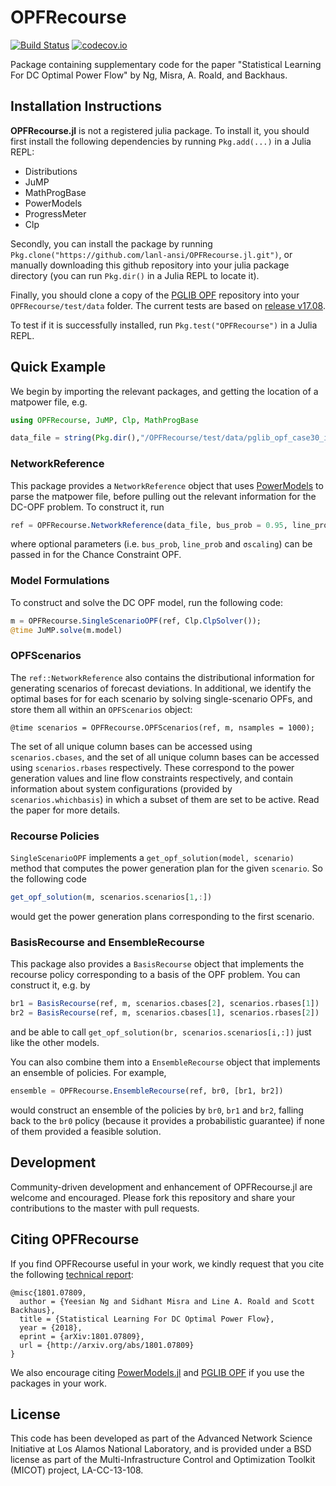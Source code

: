 # OPFRecourse

[![Build Status](https://travis-ci.org/lanl-ansi/OPFRecourse.jl.svg?branch=master)](https://travis-ci.org/lanl-ansi/OPFRecourse.jl) [![codecov.io](https://codecov.io/gh/lanl-ansi/OPFRecourse.jl/coverage.svg?branch=master)](https://codecov.io/gh/lanl-ansi/OPFRecourse.jl/?branch=master)

Package containing supplementary code for the paper "Statistical Learning For DC Optimal Power Flow" by Ng, Misra, A. Roald, and Backhaus.

## Installation Instructions
**OPFRecourse.jl** is not a registered julia package. To install it, you should first install the following dependencies by running `Pkg.add(...)` in a Julia REPL:

- Distributions
- JuMP
- MathProgBase
- PowerModels
- ProgressMeter
- Clp

Secondly, you can install the package by running `Pkg.clone("https://github.com/lanl-ansi/OPFRecourse.jl.git")`, or manually downloading this github repository into your julia package directory (you can run `Pkg.dir()` in a Julia REPL to locate it).

Finally, you should clone a copy of the [PGLIB OPF](https://github.com/power-grid-lib/pglib-opf) repository into your `OPFRecourse/test/data` folder. The current tests are based on [release v17.08](https://github.com/power-grid-lib/pglib-opf/releases/tag/v17.08).

To test if it is successfully installed, run `Pkg.test("OPFRecourse")` in a Julia REPL.

## Quick Example

We begin by importing the relevant packages, and getting the location of a matpower file, e.g.
```julia
using OPFRecourse, JuMP, Clp, MathProgBase

data_file = string(Pkg.dir(),"/OPFRecourse/test/data/pglib_opf_case30_ieee.m")
```

### NetworkReference
This package provides a `NetworkReference` object that uses [PowerModels](https://github.com/lanl-ansi/PowerModels.jl) to parse the matpower file, before pulling out the relevant information for the DC-OPF problem. To construct it, run

```julia
ref = OPFRecourse.NetworkReference(data_file, bus_prob = 0.95, line_prob = 0.95, σscaling = 0.05);
```
where optional parameters (i.e. `bus_prob`, `line_prob` and `σscaling`) can be passed in for the Chance Constraint OPF.

### Model Formulations
To construct and solve the DC OPF model, run the following code:

```julia
m = OPFRecourse.SingleScenarioOPF(ref, Clp.ClpSolver());
@time JuMP.solve(m.model)
```

### OPFScenarios
The `ref::NetworkReference` also contains the distributional information for generating scenarios of forecast deviations. In additional, we identify the optimal bases for for each scenario by solving single-scenario OPFs, and store them all within an `OPFScenarios` object:

```
@time scenarios = OPFRecourse.OPFScenarios(ref, m, nsamples = 1000);
```

The set of all unique column bases can be accessed using `scenarios.cbases`, and the set of all unique column bases can be accessed using `scenarios.rbases` respectively. These correspond to the power generation values and line flow constraints respectively, and contain information about system configurations (provided by `scenarios.whichbasis`) in which a subset of them are set to be active. Read the paper for more details.

### Recourse Policies
`SingleScenarioOPF` implements a `get_opf_solution(model, scenario)` method that computes the power generation plan for the given `scenario`. So the following code

```julia
get_opf_solution(m, scenarios.scenarios[1,:])
```

would get the power generation plans corresponding to the first scenario.

### BasisRecourse and EnsembleRecourse
This package also provides a `BasisRecourse` object that implements the recourse policy corresponding to a basis of the OPF problem. You can construct it, e.g. by

```julia
br1 = BasisRecourse(ref, m, scenarios.cbases[2], scenarios.rbases[1])
br2 = BasisRecourse(ref, m, scenarios.cbases[1], scenarios.rbases[2])
```
and be able to call `get_opf_solution(br, scenarios.scenarios[i,:])` just like the other models.

You can also combine them into a `EnsembleRecourse` object that implements an ensemble of policies. For example,

```julia
ensemble = OPFRecourse.EnsembleRecourse(ref, br0, [br1, br2])
```
would construct an ensemble of the policies by `br0`, `br1` and `br2`, falling back to the `br0` policy (because it provides a probabilistic guarantee) if none of them provided a feasible solution.

## Development

Community-driven development and enhancement of OPFRecourse.jl are welcome and encouraged. Please fork this repository and share your contributions to the master with pull requests.

## Citing OPFRecourse
If you find OPFRecourse useful in your work, we kindly request that you cite the following [technical report](http://arxiv.org/abs/1801.07809):
```
@misc{1801.07809,
  author = {Yeesian Ng and Sidhant Misra and Line A. Roald and Scott Backhaus},
  title = {Statistical Learning For DC Optimal Power Flow},
  year = {2018},
  eprint = {arXiv:1801.07809},
  url = {http://arxiv.org/abs/1801.07809}
}
```
We also encourage citing [PowerModels.jl](https://github.com/lanl-ansi/PowerModels.jl) and [PGLIB OPF](https://github.com/power-grid-lib/pglib-opf) if you use the packages in your work.

## License

This code has been developed as part of the Advanced Network Science Initiative at Los Alamos National Laboratory, and is provided under a BSD license as part of the Multi-Infrastructure Control and Optimization Toolkit (MICOT) project, LA-CC-13-108.

